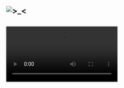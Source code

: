 ## ![>_<](https://i.pinimg.com/736x/24/3d/c4/243dc41124182979f4c8d055ef5a0557.jpg)

## ![>_<](https://cdn.discordapp.com/attachments/1157135247251611670/1292184053830910092/b074829fafb8971d756a8260f062fbe4.mp4?ex=6758812e&is=67572fae&hm=832435937375f45e32ba9cbb41d623aeb4843334bc4148d83ee20d51548a6ab7&)
